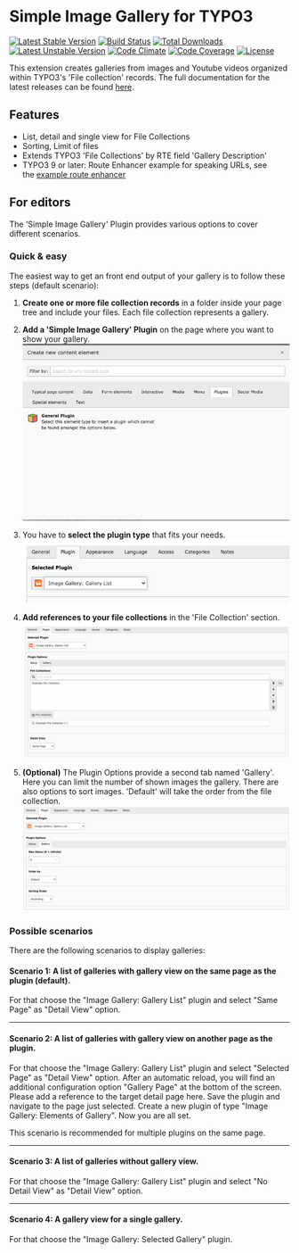 Simple Image Gallery for TYPO3
==============================

[![Latest Stable Version](https://poser.pugx.org/leuchtfeuer/bm-image-gallery/v/stable)](https://packagist.org/packages/leuchtfeuer/bm-image-gallery)
[![Build Status](https://github.com/Leuchtfeuer/typo3-image-gallery/workflows/Continous%20Integration/badge.svg)](https://github.com/Leuchtfeuer/typo3-image-gallery)
[![Total Downloads](https://poser.pugx.org/leuchtfeuer/bm-image-gallery/downloads)](https://packagist.org/packages/leuchtfeuer/bm-image-gallery)
[![Latest Unstable Version](https://poser.pugx.org/leuchtfeuer/bm-image-gallery/v/unstable)](https://packagist.org/packages/leuchtfeuer/bm-image-gallery)
[![Code Climate](https://codeclimate.com/github/Leuchtfeuer/typo3-image-gallery/badges/gpa.svg)](https://codeclimate.com/github/Leuchtfeuer/typo3-image-gallery)
[![Code Coverage](https://codecov.io/gh/Leuchtfeuer/typo3-image-gallery/branch/master/graph/badge.svg?token=9KHQdkBRFA)](https://codecov.io/gh/Leuchtfeuer/typo3-image-gallery)
[![License](https://poser.pugx.org/leuchtfeuer/bm-image-gallery/license)](https://packagist.org/packages/leuchtfeuer/bm-image-gallery)

This extension creates galleries from images and Youtube videos organized within TYPO3's 'File collection' records.
The full documentation for the latest releases can be found [here](https://docs.typo3.org/p/leuchtfeuer/bm-image-gallery/master/en-us/).

## Features

- List, detail and single view for File Collections
- Sorting, Limit of files 
- Extends TYPO3 'File Collections' by RTE field 'Gallery Description'
- TYPO3 9 or later: Route Enhancer example for speaking URLs, see  
the [example route enhancer](https://raw.githubusercontent.com/Leuchtfeuer/typo3-image-gallery/master/Resources/Private/Examples/RouteEnhancer.yml "Example route enhancer for gallery detail pages")

## For editors

The 'Simple Image Gallery' Plugin provides various options to cover different scenarios. 

### Quick & easy
The easiest way to get an front end output of your gallery is to follow these steps (default scenario): 

1. **Create one or more file collection records** in a folder inside your page tree and include your files. Each file collection 
represents a gallery.

2. **Add a 'Simple Image Gallery' Plugin** on the page where you want to show your gallery.
![Backend view of bm_image_gallery plugin](https://raw.githubusercontent.com/Leuchtfeuer/typo3-image-gallery/master/Documentation/Editor/Images/add-plugin.png "Add a 'Simple Image Gallery' plugin to a page")

3. You have to **select the plugin type** that fits your needs.
![Select the proper EXT:bm_image_gallery plugin](https://raw.githubusercontent.com/Leuchtfeuer/typo3-image-gallery/master/Documentation/Editor/Images/select-plugin.png "Select the proper EXT:bm_image_gallery plugin")

4. **Add references to your file collections** in the 'File Collection' section.
![Backend view of EXT:bm_image_gallery plugin for a gallery list](https://raw.githubusercontent.com/Leuchtfeuer/typo3-image-gallery/master/Documentation/Editor/Images/plugin.png "Backend view of bm_image_gallery plugin for a list")
 
4. **(Optional)** The Plugin Options provide a second tab named 'Gallery'. Here you can limit the number of shown images the
gallery. There are also options to sort images. 'Default' will take the order from the file collection.
![Backend view of EXT:bm_image_gallery plugin for limiting number of images and sorting](https://raw.githubusercontent.com/Leuchtfeuer/typo3-image-gallery/master/Documentation/Editor/Images/plugin-sort-max.png "Backend view of bm_image_gallery plugin for limit number of images and sorting")

### Possible scenarios

There are the following scenarios to display galleries:

#### Scenario 1: A list of galleries with gallery view on the same page as the plugin (default). 

For that choose the "Image Gallery: Gallery List" plugin and select "Same Page" as "Detail View" option.

---
#### Scenario 2: A list of galleries with gallery view on another page as the plugin. 

For that choose the "Image Gallery: Gallery List" plugin and select "Selected Page" as "Detail View" option. After an automatic
reload, you will find an additional configuration option "Gallery Page" at the bottom of the screen. Please add a reference to the
target detail page here. Save the plugin and navigate to the page just selected.
Create a new plugin of type "Image Gallery: Elements of Gallery". Now you are all set.

This scenario is recommended for multiple plugins on the same page.

---
#### Scenario 3: A list of galleries without gallery view. 

For that choose the "Image Gallery: Gallery List" plugin and select "No Detail View" as "Detail View" option.

---
#### Scenario 4: A gallery view for a single gallery. 

For that choose the "Image Gallery: Selected Gallery" plugin.
